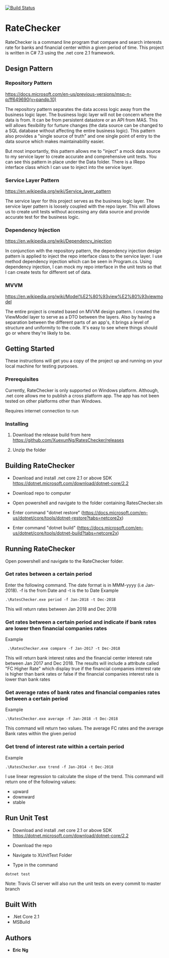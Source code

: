 [![Build Status](https://travis-ci.org/XuexunNg/RatesChecker.svg?branch=master)](https://travis-ci.org/XuexunNg/RatesChecker)

# RateChecker
RateChecker is a command line program that compare and search interests rate for banks and financial center within a given period of time. This project is written in C# 7.3 using the .net core 2.1 framework. 

## Design Pattern 

### Repository Pattern
https://docs.microsoft.com/en-us/previous-versions/msp-n-p/ff649690(v=pandp.10)

The repository pattern separates the data access logic away from the business logic layer. The business logic layer will not be concern where the data is from. It can be from persistent datastore or an API from MAS. This will allows flexibility for furture changes (the data source can be changed to a SQL database without affecting the entire business logic). This pattern also provides a "single source of truth" and one single point of entry to the data source which makes maintainability easier. 

But most importantly, this pattern allows me to "inject" a mock data source to my service layer to create accurate and comprehensive unit tests. You can see this pattern in place under the Data folder. There is a IRepo interface class which I can use to inject into the service layer.

### Service Layer Pattern
https://en.wikipedia.org/wiki/Service_layer_pattern

The service layer for this project serves as the business logic layer. The service layer pattern is loosely coupled with the repo layer. This will allows us to create unit tests without accessing any data source and provide accurate test for the business logic. 

### Dependency Injection
https://en.wikipedia.org/wiki/Dependency_injection

In conjunction with the repository pattern, the dependency injection design pattern is applied to inject the repo interface class to the service layer. I use method dependency injection which can be seen in Program.cs. Using dependency injection, I can mock my repo interface in the unit tests so that I can create tests for different set of data.

### MVVM
https://en.wikipedia.org/wiki/Model%E2%80%93view%E2%80%93viewmodel

The entire project is created based on MVVM design pattern. I created the ViewModel layer to serve as a DTO between the layers. Also by having a separation between the different parts of an app's, it brings a level of structure and uniformity to the code. It's easy to see where things should go or where they're likely to be. 

## Getting Started

These instructions will get you a copy of the project up and running on your local machine for testing purposes. 

### Prerequisites

Currently, RateChecker is only supported on Windows platform. Although, .net core allows me to publish a cross platform app. The app has not been tested on other platforms other than Windows.

Requires internet connection to run 

### Installing

1. Download the release build from here https://github.com/XuexunNg/RatesChecker/releases

2. Unzip the folder

## Building RateChecker
* Download and install .net core 2.1 or above SDK https://dotnet.microsoft.com/download/dotnet-core/2.2

* Download repo to computer

* Open powershell and navigate to the folder containing RatesChecker.sln

* Enter command "dotnet restore" (https://docs.microsoft.com/en-us/dotnet/core/tools/dotnet-restore?tabs=netcore2x)

* Enter command "dotnet build" (https://docs.microsoft.com/en-us/dotnet/core/tools/dotnet-build?tabs=netcore2x)


## Running RateChecker
Open powershell and navigate to the RateChecker folder.

### Get rates between a certain period
Enter the following command. The date format is in MMM-yyyy (i.e Jan-2018). -f is the from Date and -t is the to Date
Example
```
.\RatesChecker.exe period -f Jan-2018 -t Dec-2018
```
This will return rates between Jan 2018 and Dec 2018

### Get rates between a certain period and indicate if bank rates are lower then financial companies rates
 Example
```
 .\RatesChecker.exe compare -f Jan-2017 -t Dec-2018
```
This will return bank interest rates and the financial center interest rate between Jan 2017 and Dec 2018. The results will include a attribute called "FC Higher Rate" which display true if the financial companies interest rate is higher than bank rates or false if the financial companies interest rate is lower than bank rates

### Get average rates of bank rates and financial companies rates between a certain period
 Example
```
.\RatesChecker.exe average -f Jan-2018 -t Dec-2018
```
This command will return two values. The average FC rates and the average Bank rates within the given period

### Get trend of interest rate within a certain period
 Example
```
.\RatesChecker.exe trend -f Jan-2014 -t Dec-2018
```
I use linear regression to calculate the slope of the trend. This command will return one of the following values:
- upward
- downward
- stable
 

## Run Unit Test
* Download and install .net core 2.1 or above SDK https://dotnet.microsoft.com/download/dotnet-core/2.2

* Download the repo

* Navigate to XUnitText Folder

* Type in the command 
```
dotnet test
```
Note: Travis CI server will also run the unit tests on every commit to master branch

## Built With

* .Net Core 2.1
* MSBuild


## Authors

* **Eric Ng** 



